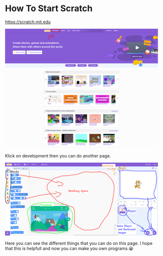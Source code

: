 # How To Start Scratch

https://scratch.mit.edu

![](zpreview1.png)

Klick on development then you can do another page.


![](zpreview2.png)


Here you can see the different things that you can do on this page.
I hope that this is helpfull and now you can make you own programs.😀️
